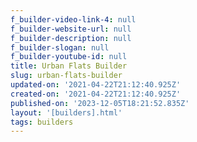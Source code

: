 ```yaml
---
f_builder-video-link-4: null
f_builder-website-url: null
f_builder-description: null
f_builder-slogan: null
f_builder-youtube-id: null
title: Urban Flats Builder
slug: urban-flats-builder
updated-on: '2021-04-22T21:12:40.925Z'
created-on: '2021-04-22T21:12:40.925Z'
published-on: '2023-12-05T18:21:52.835Z'
layout: '[builders].html'
tags: builders
---
```



